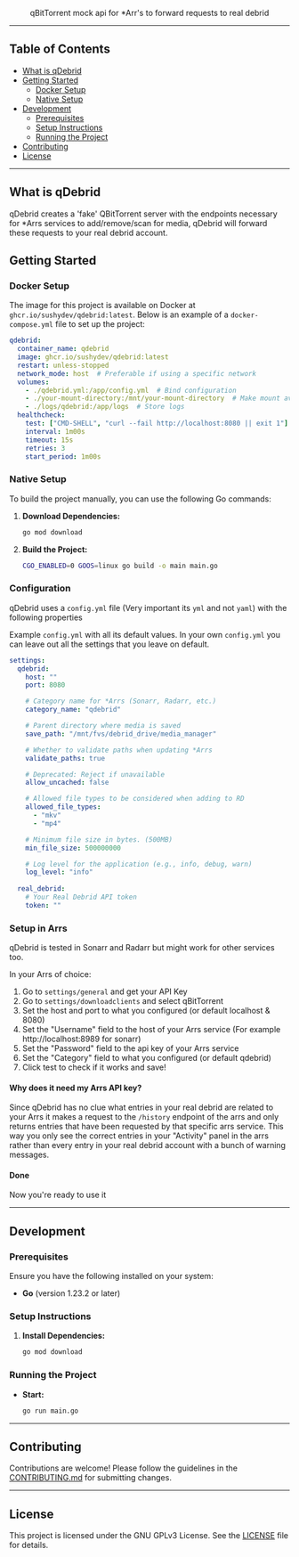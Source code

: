 <div align="center">
  <p>qBitTorrent mock api for *Arr's to forward requests to real debrid</p>
</div>

---

## Table of Contents

- [What is qDebrid](#what-is-qdebrid)
- [Getting Started](#getting-started)
  - [Docker Setup](#docker-setup)
  - [Native Setup](#native-setup)
- [Development](#development)
  - [Prerequisites](#prerequisites)
  - [Setup Instructions](#setup-instructions)
  - [Running the Project](#running-the-project)
- [Contributing](#contributing)
- [License](#license)

---

## What is qDebrid

qDebrid creates a 'fake' QBitTorrent server with the endpoints necessary for *Arrs services to add/remove/scan for media, qDebrid will forward these requests to your real debrid account.

## Getting Started

### Docker Setup

The image for this project is available on Docker at `ghcr.io/sushydev/qdebrid:latest`. Below is an example of a `docker-compose.yml` file to set up the project:

```yaml
qdebrid:
  container_name: qdebrid
  image: ghcr.io/sushydev/qdebrid:latest
  restart: unless-stopped
  network_mode: host  # Preferable if using a specific network
  volumes:
    - ./qdebrid.yml:/app/config.yml  # Bind configuration
    - ./your-mount-directory:/mnt/your-mount-directory  # Make mount available for path checking
    - ./logs/qdebrid:/app/logs  # Store logs
  healthcheck:
    test: ["CMD-SHELL", "curl --fail http://localhost:8080 || exit 1"]
    interval: 1m00s
    timeout: 15s
    retries: 3
    start_period: 1m00s
```

### Native Setup

To build the project manually, you can use the following Go commands:

1. **Download Dependencies:**
    ```sh
    go mod download
    ```

2. **Build the Project:**
    ```sh
    CGO_ENABLED=0 GOOS=linux go build -o main main.go
    ```

### Configuration

qDebrid uses a `config.yml` file (Very important its `yml` and not `yaml`) with the following properties

Example `config.yml` with all its default values. In your own `config.yml` you can leave out all the settings that you leave on default.
```yaml
settings:
  qdebrid:
    host: ""
    port: 8080

    # Category name for *Arrs (Sonarr, Radarr, etc.)
    category_name: "qdebrid"

    # Parent directory where media is saved
    save_path: "/mnt/fvs/debrid_drive/media_manager"

    # Whether to validate paths when updating *Arrs
    validate_paths: true

    # Deprecated: Reject if unavailable
    allow_uncached: false

    # Allowed file types to be considered when adding to RD
    allowed_file_types:
      - "mkv"
      - "mp4"

    # Minimum file size in bytes. (500MB)
    min_file_size: 500000000

    # Log level for the application (e.g., info, debug, warn)
    log_level: "info" 
  
  real_debrid:
    # Your Real Debrid API token
    token: ""  
```

### Setup in Arrs

qDebrid is tested in Sonarr and Radarr but might work for other services too.

In your Arrs of choice:
1. Go to `settings/general` and get your API Key
2. Go to `settings/downloadclients` and select qBitTorrent
3. Set the host and port to what you configured (or default localhost & 8080)
4. Set the "Username" field to the host of your Arrs service (For example http://localhost:8989 for sonarr)
5. Set the "Password" field to the api key of your Arrs service
6. Set the "Category" field to what you configured (or default qdebrid)
7. Click test to check if it works and save!

#### Why does it need my Arrs API key?
Since qDebrid has no clue what entries in your real debrid are related to your Arrs it makes a request to the `/history` endpoint of the arrs and only returns entries that have been requested by that specific arrs service.
This way you only see the correct entries in your "Activity" panel in the arrs rather than every entry in your real debrid account with a bunch of warning messages.

#### Done
Now you're ready to use it
    
---

## Development

### Prerequisites

Ensure you have the following installed on your system:

- **Go** (version 1.23.2 or later)

### Setup Instructions

1. **Install Dependencies:**
    ```sh
    go mod download
    ```

### Running the Project

- **Start:**
    ```sh
    go run main.go
    ```

---

## Contributing

Contributions are welcome! Please follow the guidelines in the [CONTRIBUTING.md](CONTRIBUTING.md) for submitting changes.

---

## License

This project is licensed under the GNU GPLv3 License. See the [LICENSE](LICENSE) file for details.
